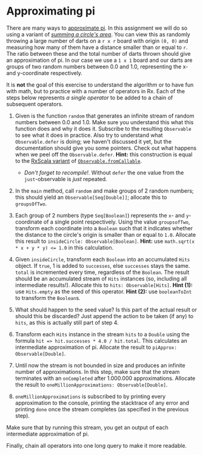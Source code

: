 Approximating pi
================

There are many ways to [approximate pi]. In this assignment we will do so using a variant of *[summing a circle's area]*.
You can view this as randomly throwing a large number of darts on a `r x r` board with origin `(0, 0)` and measuring how
many of them have a distance smaller than or equal to `r`. The ratio between these and the total number of darts thrown
should give an approximation of pi. In our case we use a `1 x 1` board and our darts are groups of two random numbers
between 0.0 and 1.0, representing the x- and y-coordinate respectively.

[approximate pi]: https://en.wikipedia.org/wiki/Approximations_of_%CF%80
[summing a circle's area]: https://en.wikipedia.org/wiki/Approximations_of_%CF%80#Summing_a_circle.27s_area
 
It is **not** the goal of this exercise to understand the algorithm or to have fun with math, but to practice with a
number of operators in Rx. Each of the steps below represents *a single operator* to be added to a chain of subsequent
operators.

1. Given is the function `random` that generates an infinite stream of random numbers between 0.0 and 1.0. Make sure you
   understand this what this function does and why it does it. Subscribe to the resulting `Observable` to see what it does
   in practice. Also try to understand what `Observable.defer` is doing; we haven't discussed it yet, but the documentation
   should give you some pointers. Check out what happens when we peel off the `Observable.defer`. **Hint:** this construction
   is equal to the [RxScala variant] of [`Observable.fromCallable`].
   
   - *Don't forget to recompile!*. Without `defer` the one value from the `just`-observable is *just* repeated.
   
2. In the `main` method, call `random` and make groups of 2 random numbers; this should yield an `Observable[Seq[Double]]`;
   allocate this to `groupsOfTwo`.
3. Each group of 2 numbers (type `Seq[Boolean]`) represents the `x`- and `y`-coordinate of a single point respectively. Using
   the value `groupsofTwo`, transform each coordinate into a `Boolean` such that it indicates whether the distance to the
   circle's origin is smaller than or equal to `1.0`. Allocate this result to `insideCircle: Observable[Boolean]`.
   **Hint:** use `math.sqrt(x * x + y * y) <= 1.0` in this calculation.
4. Given `insideCircle`, transform each `Boolean` into an accumulated `Hits` object. If `true`, 1 is added to `successes`,
   else `successes` stays the same. `total` is incremented every time, regardless of the `Boolean`. The result should be an
   accumulated stream of `Hits` instances (so, including all intermediate results!). Allocate this to `hits: Observable[Hits]`.
   **Hint (1):** use `Hits.empty` as the seed of this operator. **Hint (2):** use `booleanToInt` to transform the `Boolean`s.
5. What should happen to the seed value? Is this part of the actual result or should this be discarded? Just append the
   action to be taken (if any) to `hits`, as this is actually still part of step 4.
6. Transform each `Hits` instance in the stream `hits` to a `Double` using the formula `hit => hit.successes * 4.0 / hit.total`.
   This calculates an intermediate approximation of pi. Allocate the result to `piApprox: Observable[Double]`.
7. Until now the stream is not bounded in size and produces an infinite number of approximations. In this step, make sure
   that the stream terminates with an `onCompleted` after 1.000.000 approximations. Allocate the result to
   `oneMillionApproximations: Observable[Double]`.
8. `oneMillionApproximations` is subscribed to by printing every approximation to the console, printing the stacktrace of
   any error and printing `done` once the stream completes (as specified in the previous step).

Make sure that by running this stream, you get an output of each intermediate approximation of pi.

Finally, chain all operators into one long query to make it more readable.

[02 Observable.md]: ../02%20Observable.md
[RxScala variant]: http://reactivex.io/rxscala/comparison.html
[`Observable.fromCallable`]: http://reactivex.io/RxJava/javadoc/rx/Observable.html#fromCallable(java.util.concurrent.Callable)
[`repeat`]: http://reactivex.io/rxscala/scaladoc/index.html#rx.lang.scala.Observable@repeat:rx.lang.scala.Observable[T]

